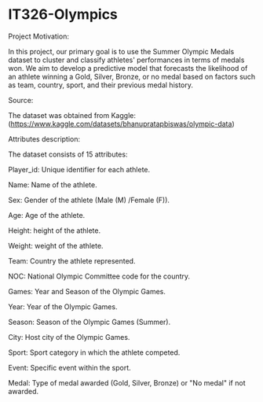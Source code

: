 # IT326-Olympics

Project Motivation: 

In this project, our primary goal is to use the Summer Olympic Medals dataset to cluster and classify athletes' performances in terms of medals won. We aim to develop a predictive model that forecasts the likelihood of an athlete winning a Gold, Silver, Bronze, or no medal based on factors such as team, country, sport, and their previous medal history.


Source: 

The dataset was obtained from Kaggle: (https://www.kaggle.com/datasets/bhanupratapbiswas/olympic-data)



Attributes description:

The dataset consists of 15 attributes:

Player_id: Unique identifier for each athlete.

Name: Name of the athlete.

Sex: Gender of the athlete (Male (M) /Female (F)).

Age: Age of the athlete.

Height: height of the athlete.

Weight: weight of the athlete.

Team: Country the athlete represented.

NOC: National Olympic Committee code for the country.

Games: Year and Season of the Olympic Games.

Year: Year of the Olympic Games.

Season: Season of the Olympic Games (Summer).

City: Host city of the Olympic Games.

Sport: Sport category in which the athlete competed.

Event: Specific event within the sport.

Medal: Type of medal awarded (Gold, Silver, Bronze) or "No medal" if not awarded.

